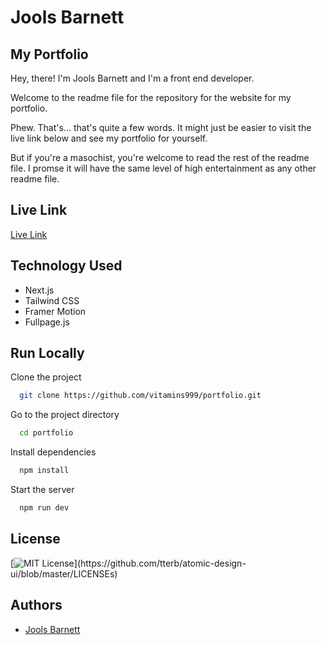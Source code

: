 # Jools Barnett

## My Portfolio

Hey, there! I'm Jools Barnett and I'm a front end developer.

Welcome to the readme file for the repository for the website for my portfolio.

Phew. That's... that's quite a few words. It might just be easier to visit the live link below and see my portfolio for yourself.

But if you're a masochist, you're welcome to read the rest of the readme file. I promse it will have the same level of high entertainment as any other readme file.

## Live Link

[Live Link](https://www.joolsbarnett.com/)

## Technology Used

- Next.js
- Tailwind CSS
- Framer Motion
- Fullpage.js

## Run Locally

Clone the project

```bash
  git clone https://github.com/vitamins999/portfolio.git
```

Go to the project directory

```bash
  cd portfolio
```

Install dependencies

```bash
  npm install
```

Start the server

```bash
  npm run dev
```

## License

[![MIT License](https://img.shields.io/apm/l/atomic-design-ui.svg?)](https://github.com/tterb/atomic-design-ui/blob/master/LICENSEs)

## Authors

- [Jools Barnett](https://www.github.com/vitamins999)
